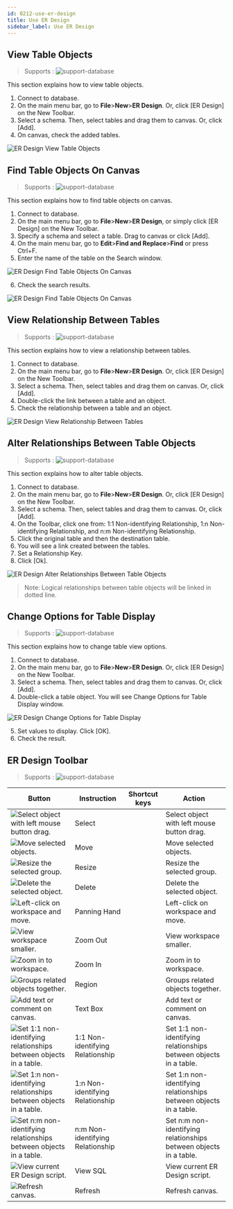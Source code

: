 ```yaml
---
id: 0212-use-er-design
title: Use ER Design
sidebar_label: Use ER Design
---
```




## View Table Objects
> Supports :
> ![support-database](<http://www.sqlgate.com/docs-badge/oracle,mysql,mariadb,postgresql,sqlserver,db2,tibero>)

This section explains how to view table objects.

1. Connect to database.
2. On the main menu bar, go to **File**>**New**>**ER Design**. Or, click [ER Design] on the New Toolbar.
3. Select a schema. Then, select tables and drag them to canvas. Or, click [Add].
4. On canvas, check the added tables.

![ER Design View Table Objects](https://s3.ap-northeast-2.amazonaws.com/sqlgate-resource/captures/erDesign/erDesign-viewTable.png)



## Find Table Objects On Canvas
> Supports :
> ![support-database](<http://www.sqlgate.com/docs-badge/oracle,mysql,mariadb,postgresql,sqlserver,db2,tibero>)

This section explains how to find table objects on canvas.

1. Connect to database.
2. On the main menu bar, go to **File**>**New**>**ER Design**, or simply click [ER Design] on the New Toolbar.
3. Specify a schema and select a table. Drag to canvas or click [Add].
4. On the main menu bar, go to **Edit**>**Find and Replace**>**Find** or press Ctrl+F.
5. Enter the name of the table on the Search window.

![ER Design Find Table Objects On Canvas](https://s3.ap-northeast-2.amazonaws.com/sqlgate-resource/captures/erDesign/erDesign-findTableOnCanvas.png)

6. Check the search results.

![ER Design Find Table Objects On Canvas](https://s3.ap-northeast-2.amazonaws.com/sqlgate-resource/captures/erDesign/erDesign-findTableOnCanvas-01.png)



## View Relationship Between Tables
> Supports :
> ![support-database](<http://www.sqlgate.com/docs-badge/oracle,mysql,mariadb,postgresql,sqlserver,db2,tibero>)

This section explains how to view a relationship between tables.

1. Connect to database.
2. On the main menu bar, go to **File**>**New**>**ER Design**. Or, click [ER Design] on the New Toolbar.
3. Select a schema. Then, select tables and drag them on canvas. Or, click [Add].
4. Double-click the link between a table and an object.
5. Check the relationship between a table and an object.

![ER Design View Relationship Between Tables](https://s3.ap-northeast-2.amazonaws.com/sqlgate-resource/captures/erDesign/erDesign-viewRelationship.png)




## Alter Relationships Between Table Objects
> Supports :
> ![support-database](<http://www.sqlgate.com/docs-badge/oracle,mysql,mariadb,postgresql,sqlserver,db2,tibero>)

This section explains how to alter table objects.

1. Connect to database.
2. On the main menu bar, go to **File**>**New**>**ER Design**. Or, click [ER Design] on the New Toolbar.
3. Select a schema. Then, select tables and drag them to canvas. Or, click [Add].
4. On the Toolbar, click one from: 1:1 Non-identifying Relationship, 1:n Non-identifying Relationship, and n:m Non-identifying Relationship.
5. Click the original table and then the destination table.
6. You will see a link created between the tables.
7. Set a Relationship Key.
8. Click [Ok].

![ER Design Alter Relationships Between Table Objects](https://s3.ap-northeast-2.amazonaws.com/sqlgate-resource/captures/erDesign/erDesign-alterRelationship.png)

> Note: Logical relationships between table objects will be linked in dotted line.



## Change Options for Table Display
> Supports :
> ![support-database](<http://www.sqlgate.com/docs-badge/oracle,mysql,mariadb,postgresql,sqlserver,db2,tibero>)

This section explains how to change table view options.

1. Connect to database.
2. On the main menu bar, go to **File**>**New**>**ER Design**. Or, click [ER Design] on the New Toolbar.
3. Select a schema. Then, select tables and drag them to canvas. Or, click [Add].
4. Double-click a table object. You will see Change Options for Table Display window.

![ER Design Change Options for Table Display](https://s3.ap-northeast-2.amazonaws.com/sqlgate-resource/captures/erDesign/erDesign-changeOptionsForTableDisplay.png)

5. Set values to display. Click [OK].
6. Check the result.


## ER Design Toolbar
> Supports :
> ![support-database](<http://www.sqlgate.com/docs-badge/oracle,mysql,mariadb,postgresql,sqlserver,db2,tibero>)

| Button                                                                                                                                                                            | Instruction                      | Shortcut keys | Action                                                            |
| --------------------------------------------------------------------------------------------------------------------------------------------------------------------------------- | -------------------------------- | ------------- | ----------------------------------------------------------------- |
| ![Select object with left mouse button drag.](https://s3.ap-northeast-2.amazonaws.com/sqlgate-resource/captures/erDesign/icon-erDesign-select.png)                                | Select                           |               | Select object with left mouse button drag.                        |
| ![Move selected objects.](https://s3.ap-northeast-2.amazonaws.com/sqlgate-resource/captures/erDesign/icon-erDesign-move.png)                                                      | Move                             |               | Move selected objects.                                            |
| ![Resize the selected group.](https://s3.ap-northeast-2.amazonaws.com/sqlgate-resource/captures/erDesign/icon-erDesign-resize.png)                                                | Resize                           |               | Resize the selected group.                                        |
| ![Delete the selected object.](https://s3.ap-northeast-2.amazonaws.com/sqlgate-resource/captures/erDesign/icon-erDesign-delete.png)                                               | Delete                           |               | Delete the selected object.                                       |
| ![Left-click on workspace and move.](https://s3.ap-northeast-2.amazonaws.com/sqlgate-resource/captures/erDesign/icon-erDesign-panningHand.png)                                    | Panning Hand                     |               | Left-click on workspace and move.                                 |
| ![View workspace smaller.](https://s3.ap-northeast-2.amazonaws.com/sqlgate-resource/captures/erDesign/icon-erDesign-zoomOut.png)                                                  | Zoom Out                         |               | View workspace smaller.                                           |
| ![Zoom in to workspace.](https://s3.ap-northeast-2.amazonaws.com/sqlgate-resource/captures/erDesign/icon-erDesign-zoomIn.png)                                                     | Zoom In                          |               | Zoom in to workspace.                                             |
| ![Groups related objects together.](https://s3.ap-northeast-2.amazonaws.com/sqlgate-resource/captures/erDesign/icon-erDesign-region.png)                                          | Region                           |               | Groups related objects together.                                  |
| ![Add text or comment on canvas.](https://s3.ap-northeast-2.amazonaws.com/sqlgate-resource/captures/erDesign/icon-erDesign-textBox.png)                                           | Text Box                         |               | Add text or comment on canvas.                                    |
| ![Set 1:1 non-identifying relationships between objects in a table.](https://s3.ap-northeast-2.amazonaws.com/sqlgate-resource/captures/erDesign/icon-erDesign-11Relationship.png) | 1:1 Non-identifying Relationship |               | Set 1:1 non-identifying relationships between objects in a table. |
| ![Set 1:n non-identifying relationships between objects in a table.](https://s3.ap-northeast-2.amazonaws.com/sqlgate-resource/captures/erDesign/icon-erDesign-1nRelationShip.png) | 1:n Non-identifying Relationship |               | Set 1:n non-identifying relationships between objects in a table. |
| ![Set n:m non-identifying relationships between objects in a table.](https://s3.ap-northeast-2.amazonaws.com/sqlgate-resource/captures/erDesign/icon-erDesign-nmRelationship.png) | n:m Non-identifying Relationship |               | Set n:m non-identifying relationships between objects in a table. |
| ![View current ER Design script.](https://s3.ap-northeast-2.amazonaws.com/sqlgate-resource/captures/erDesign/icon-erDesign-viewSQL.png)                                           | View SQL                         |               | View current ER Design script.                                    |
| ![Refresh canvas.](https://s3.ap-northeast-2.amazonaws.com/sqlgate-resource/captures/erDesign/icon-erDesign-refresh.png)                                                          | Refresh                          |               | Refresh canvas.                                                   |
